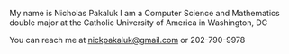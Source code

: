 My name is Nicholas Pakaluk
I am a Computer Science and Mathematics double major
at the Catholic University of America in Washington, DC

You can reach me at nickpakaluk@gmail.com or 202-790-9978
